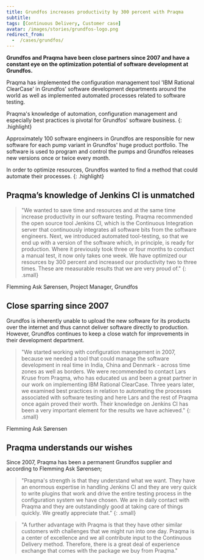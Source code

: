 ```yaml
---
title: Grundfos increases productivity by 300 percent with Praqma
subtitle:
tags: [Continuous Delivery, Customer case]
avatar: /images/stories/grundfos-logo.png
redirect_from:
  -  /cases/grundfos/
---
```



 __Grundfos and Praqma have been close partners since 2007 and have a constant eye on the optimization potential of software development at Grundfos.__

<!--break-->

Praqma has implemented the configuration management tool 'IBM Rational ClearCase' in Grundfos’ software development departments around the world as well as implemented automated processes related to software testing.

Praqma's knowledge of automation, configuration management and especially best practices is pivotal for Grundfos' software business.
{: .highlight}

Approximately 100 software engineers in Grundfos are responsible for new software for each pump variant in Grundfos' huge product portfolio.
The software is used to program and control the pumps and Grundfos releases new versions once or twice every month.

In order to optimize resources, Grundfos wanted to find a method that could automate their processes.
{: .highlight}

## Praqma’s knowledge of Jenkins CI is unmatched


> "We wanted to save time and resources and at the same time increase productivity in our software testing.
Praqma recommended the open source tool Jenkins CI, which is the Continuous Integration server that continuously integrates all software bits from the software engineers.
Next, we introduced automated tool-testing, so that we end up with a version of the software which, in principle, is ready for production.
Where it previously took three or four months to conduct a manual test, it now only takes one week.
We have optimized our resources by 300 percent and increased our productivity two to three times.
These are measurable results that we are very proud of."
{: .small}

Flemming Ask Sørensen, Project Manager, Grundfos



## Close sparring since 2007

Grundfos is inherently unable to upload the new software for its products over the internet and thus cannot deliver software directly to production.
However, Grundfos continues to keep a close watch for improvements in their development department.

> "We started working with configuration management in 2007, because we needed a tool that could manage the software development in real time in India, China and Denmark - across time zones as well as borders.
We were recommended to contact Lars Kruse from Praqma, who has educated us and been a great partner in our work on implementing IBM Rational ClearCase.
Three years later, we examined best practices in relation to automating the processes associated with software testing and here Lars and the rest of Praqma once again proved their worth.
Their knowledge on Jenkins CI has been a very important element for the results we have achieved."
{: .small}

Flemming Ask Sørensen

## Praqma understands our wishes

Since 2007, Praqma has been a permanent Grundfos supplier and according to Flemming Ask Sørensen;

> "Praqma's strength is that they understand what we want.
They have an enormous expertise in handling Jenkins CI and they are very quick to write plugins that work and drive the entire testing process in the configuration system we have chosen.
We are in daily contact with Praqma and they are outstandingly good at taking care of things quickly.
We greatly appreciate that."
{: .small}


> "A further advantage with Praqma is that they have other similar customers with challenges that we might run into one day.
Praqma is a center of excellence and we all contribute input to the Continuous Delivery method.
Therefore, there is a great deal of experience exchange that comes with the package we buy from Praqma."
